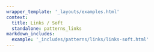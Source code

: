 ```yaml
---
wrapper_template: '_layouts/examples.html'
context:
  title: Links / Soft
  standalone: patterns_links
markdown_includes:
  example: '_includes/patterns/links/links-soft.html'
---
```

